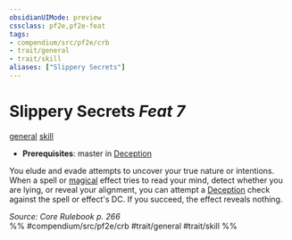 ```yaml
---
obsidianUIMode: preview
cssclass: pf2e,pf2e-feat
tags:
- compendium/src/pf2e/crb
- trait/general
- trait/skill
aliases: ["Slippery Secrets"]
---
```

# Slippery Secrets  *Feat 7*  
[general](../../Rules/traits/general.md)  [skill](../../Rules/traits/skill.md)  

- **Prerequisites**: master in [Deception](../skills.md#Deception)

You elude and evade attempts to uncover your true nature or intentions. When a spell or [magical](../../Rules/traits/magical.md) effect tries to read your mind, detect whether you are lying, or reveal your alignment, you can attempt a [Deception](../skills.md#Deception) check against the spell or effect's DC. If you succeed, the effect reveals nothing.

*Source: Core Rulebook p. 266*  
%% #compendium/src/pf2e/crb #trait/general #trait/skill %%